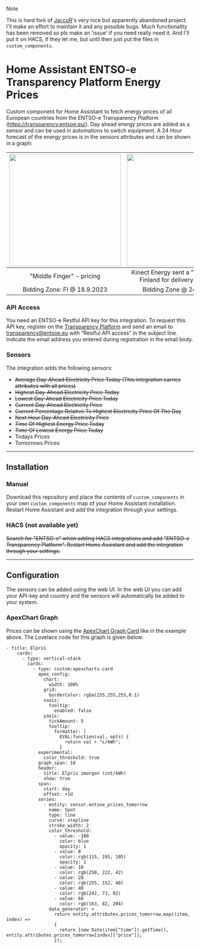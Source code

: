 > [!NOTE]
> This is hard fork of  [JaccoR](https://github.com/JaccoR/hass-entso-e)'s very nice but apparently abandoned project. I'll make an effort to maintain it and any possible bugs. Much functionality has been removed so pls make an 'issue' if you need really need it. And I'll put it on HACS, if they let me, but until then just put the files in `custom_components`. 

# Home Assistant ENTSO-e Transparency Platform Energy Prices
Custom component for Home Assistant to fetch energy prices of all European countries from the ENTSO-e Transparency Platform (https://transparency.entsoe.eu/).
Day ahead energy prices are added as a sensor and can be used in automations to switch equipment. A 24 Hour forecast of the energy prices is in the sensors attributes and can be shown in a graph:


<img src="https://github.com/andreas-berg/hass-entsoe-dayahead/assets/39428693/2fb7e32c-b93a-4277-9dbd-0135eece885a" height="300"> | <img height="300" src="https://github.com/andreas-berg/hass-entsoe-dayahead/assets/39428693/cfeca581-b129-46d1-abee-d6d3418d6a4d">
:-------------------------:|:-------------------------:
"Middle Finger" - pricing  |  Kinect Energy sent a "wrong bid" for Finland for delivery on Nov. 24
Bidding Zone: FI @ 18.9.2023 | Bidding Zone @ 24.11.2023


### API Access
You need an ENTSO-e Restful API key for this integration. To request this API key, register on the [Transparency Platform](https://transparency.entsoe.eu/) and send an email to transparency@entsoe.eu with “Restful API access” in the subject line. Indicate the
email address you entered during registration in the email body.

### Sensors
The integration adds the following sensors:
- ~~Average Day-Ahead Electricity Price Today (This integration carries attributes with all prices)~~
- ~~Highest Day-Ahead Electricity Price Today~~
- ~~Lowest Day-Ahead Electricity Price Today~~
- ~~Current Day-Ahead Electricity Price~~
- ~~Current Percentage Relative To Highest Electricity Price Of The Day~~
- ~~Next Hour Day-Ahead Electricity Price~~
- ~~Time Of Highest Energy Price Today~~
- ~~Time Of Lowest Energy Price Today~~
- Todays Prices
- Tomorrows Prices
------
## Installation

### Manual
Download this repository and place the contents of `custom_components` in your own `custom_components` map of your Home Assistant installation. Restart Home Assistant and add the integration through your settings. 

### HACS (not available yet)

~~Search for "ENTSO-e" when adding HACS integrations and add "ENTSO-e Transparency Platform". Restart Home Assistant and add the integration through your settings.~~

------
## Configuration

The sensors can be added using the web UI. In the web UI you can add your API-key and country and the sensors will automatically be added to your system. 

### ApexChart Graph
Prices can be shown using the [ApexChart Graph Card](https://github.com/RomRider/apexcharts-card) like in the example above. The Lovelace code for this graph is given below:

```
- title: Elpris
    cards:
      - type: vertical-stack
        cards:
          - type: custom:apexcharts-card
            apex_config:
              chart:
                width: 100%
              grid:
                borderColor: rgba(255,255,255,0.1)
              xaxis:
                tooltip:
                  enabled: false
              yaxis:
                tickAmount: 5
                tooltip:
                  formatter: |
                    EVAL:function(val, opts) {
                      return val + "c/kWh";
                    }
            experimental:
              color_threshold: true
            graph_span: 1d
            header:
              title: Elpris imorgon (cnt/kWh)
              show: true
            span:
              start: day
              offset: +1d
            series:
              - entity: sensor.entsoe_prices_tomorrow
                name: Spot
                type: line
                curve: stepline
                stroke_width: 2
                color_threshold:
                  - value: -100
                    color: blue
                    opacity: 1
                  - value: 0
                    color: rgb(115, 191, 105)
                    opacity: 1
                  - value: 10
                    color: rgb(250, 222, 42)
                  - value: 20
                    color: rgb(255, 152, 48)
                  - value: 40
                    color: rgb(242, 73, 92)
                  - value: 60
                    color: rgb(163, 82, 204)
                data_generator: >
                  return entity.attributes.prices_tomorrow.map((item, index) =>
                  {
                    return [new Date(item["time"]).getTime(), entity.attributes.prices_tomorrow[index]["price"]];
                  });
```




